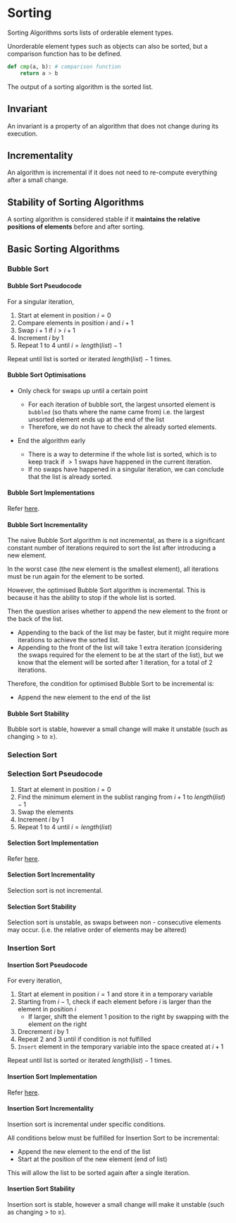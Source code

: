 # Sorting

Sorting Algorithms sorts lists of orderable element types.

Unorderable element types such as objects can also be sorted, but a comparison function has to be defined.

```python
def cmp(a, b): # comparison function
    return a > b
```

The output of a sorting algorithm is the sorted list.

## Invariant

An invariant is a property of an algorithm that does not change during its execution.

## Incrementality

An algorithm is incremental if it does not need to re-compute everything
after a small change.

## Stability of Sorting Algorithms

A sorting algorithm is considered stable if it **maintains the relative positions of elements** before and after sorting.

## Basic Sorting Algorithms

### Bubble Sort

#### Bubble Sort Pseudocode

For a singular iteration,

1. Start at element in position $i = 0$
2. Compare elements in position $i$ and $i + 1$
3. Swap $i + 1$ if $i \gt i + 1$
4. Increment $i$ by 1
5. Repeat 1 to 4 until $i = length(list) - 1$

Repeat until list is sorted or iterated $length(list) - 1$ times.

#### Bubble Sort Optimisations

- Only check for swaps up until a certain point
  - For each iteration of bubble sort, the largest unsorted element is `bubbled` (so thats where the name came from) i.e. the largest unsorted element ends up at the end of the list
  - Therefore, we do not have to check the already sorted elements.

- End the algorithm early
  - There is a way to determine if the whole list is sorted, which is to keep track if $> 1$ swaps have happened in the current iteration.
  - If no swaps have happened in a singular iteration, we can conclude that the list is already sorted.

#### Bubble Sort Implementations

Refer [here](/week01/BubbleSort.py).

#### Bubble Sort Incrementality

The naive Bubble Sort algorithm is not incremental, as there is a significant constant number of iterations required to sort the list after introducing a new element.

In the worst case (the new element is the smallest element), all iterations must be run again for the element to be sorted.

However, the optimised Bubble Sort algorithm is incremental. This is because it has the ability to stop if the whole list is sorted.

Then the question arises whether to append the new element to the front or the back of the list.

- Appending to the back of the list may be faster, but it might require more iterations to achieve the sorted list.
- Appending to the front of the list will take 1 extra iteration (considering the swaps required for the element to be at the start of the list), but we know that the element will be sorted after 1 iteration, for a total of 2 iterations.

Therefore, the condition for optimised Bubble Sort to be incremental is:

- Append the new element to the end of the list

#### Bubble Sort Stability

Bubble sort is stable, however a small change will make it unstable (such as changing $>$ to $\geq$).

### Selection Sort

### Selection Sort Pseudocode

1. Start at element in position $i = 0$
2. Find the minimum element in the sublist ranging from $i + 1$ to $length(list) - 1$
3. Swap the elements
4. Increment $i$ by 1
5. Repeat 1 to 4 until $i = length(list)$

#### Selection Sort Implementation

Refer [here](/week01/SelectionSort.py).

#### Selection Sort Incrementality

Selection sort is not incremental.

#### Selection Sort Stability

Selection sort is unstable, as swaps between non - consecutive elements may occur. (i.e. the relative order of elements may be altered)

### Insertion Sort

#### Insertion Sort Pseudocode

For every iteration,

1. Start at element in position $i = 1$ and store it in a temporary variable
2. Starting from $i - 1$, check if each element before $i$ is larger than the element in position $i$
    - If larger, shift the element 1 position to the right by swapping with the element on the right
3. Drecrement $i$ by 1
4. Repeat 2 and 3 until if condition is not fulfilled
5. `Insert` element in the temporary variable into the space created at $i + 1$

Repeat until list is sorted or iterated $length(list) - 1$ times.

#### Insertion Sort Implementation

Refer [here](/week01/InsertionSort.py).

#### Insertion Sort Incrementality

Insertion sort is incremental under specific conditions.

All conditions below must be fulfilled for Insertion Sort to be incremental:

- Append the new element to the end of the list
- Start at the position of the new element (end of list)

This will allow the list to be sorted again after a single iteration.

#### Insertion Sort Stability

Insertion sort is stable, however a small change will make it unstable (such as changing $>$ to $\geq$).
